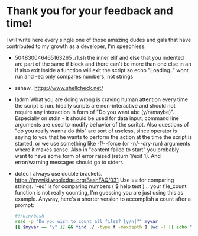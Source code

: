 # Thank you for your feedback and time!
I will write here every single one of those amazing dudes and gals that have contributed to my growth as a developer, I'm speechless. 

- 504830046465163265
  ./1.sh the inner elif and else that you indented are part of the same if block and there can't be more than one else in an if
  also exit inside a function will exit the script so echo "Loading.."  wont run and -eq only compares numbers, not strings
  
- sshaw_
  https://www.shellcheck.net/
  
- ladrm 
  What you are doing wrong is craving human attention every time the script is run.
  Ideally scripts are non-interactive and should not require any interaction in form of "Do you want abc (y/n/maybe)". Especially on stdin - it should be used for     data input, command line arguments are used to modify behavior of the scritpt.
  Also questions of "do you really wanna do this" are sort of useless, since operator is saying to you that he wants to perform the action at the time the script is 
  started, or we use something like -f/--force (or -n/--dry-run) arguments where it makes sense.
  Also in "content failed to start" you probably want to have some form of error raised (return 1/exit 1). And error/warning messages should go to stderr.

- dctec
  I always use double brackets. https://mywiki.wooledge.org/BashFAQ/031
  Use == for comparing strings. '-eq' is for comparing numbers ( $ help test )
  .. your file_count function is not really counting, I'm guessing you are just using this as example. Anyway, here's a shorter version to accomplish a count after   a prompt:
  
  ```bash
  #!/bin/bash
  read -p "Do you wish to count all files? [y/n]?" myvar
  [[ $myvar == "y" ]] && find ./ -type f -maxdepth 1 |wc -l || echo "content failed to start\!"
  ```
